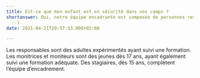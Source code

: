 ```yaml
---
title: Est-ce que mon enfant est en sécurité dans vos camps ?
shortanswer: Oui, notre équipe encadrante est composée de personnes responsabless
  :-)
date: 2021-04-21T20:57:53.000+02:00

---
```

Les responsables sont des adultes expérimentés ayant suivi une formation. Les monitrices et moniteurs sont des jeunes dès 17 ans, ayant également suivi une formation adéquate. Des stagiaires, dès 15 ans, complètent l’équipe d’encadrement.